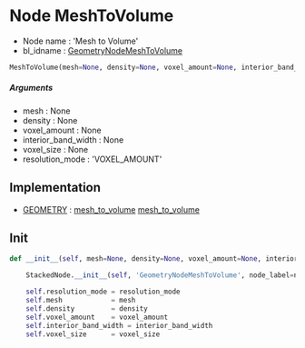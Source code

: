 # Node MeshToVolume

- Node name : 'Mesh to Volume'
- bl_idname : [GeometryNodeMeshToVolume](https://docs.blender.org/api/current/bpy.types.GeometryNodeMeshToVolume.html)


``` python
MeshToVolume(mesh=None, density=None, voxel_amount=None, interior_band_width=None, voxel_size=None, resolution_mode='VOXEL_AMOUNT', node_label=None, node_color=None)
```
##### Arguments

- mesh : None
- density : None
- voxel_amount : None
- interior_band_width : None
- voxel_size : None
- resolution_mode : 'VOXEL_AMOUNT'

## Implementation

- [GEOMETRY](/docs/GeoNodes/GEOMETRY.md) : [mesh_to_volume](/docs/GeoNodes/GEOMETRY.md#mesh_to_volume) [mesh_to_volume](/docs/GeoNodes/GEOMETRY.md#mesh_to_volume)

## Init

``` python
def __init__(self, mesh=None, density=None, voxel_amount=None, interior_band_width=None, voxel_size=None, resolution_mode='VOXEL_AMOUNT', node_label=None, node_color=None):

    StackedNode.__init__(self, 'GeometryNodeMeshToVolume', node_label=node_label, node_color=node_color)

    self.resolution_mode = resolution_mode
    self.mesh            = mesh
    self.density         = density
    self.voxel_amount    = voxel_amount
    self.interior_band_width = interior_band_width
    self.voxel_size      = voxel_size
```
